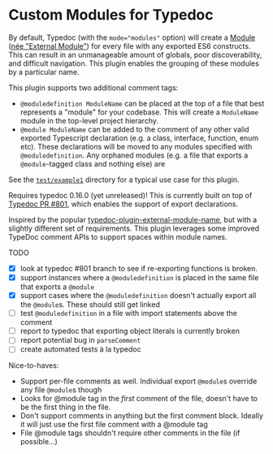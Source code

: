 # Custom Modules for Typedoc

By default, Typedoc (with the `mode="modules"` option) will create a [Module](https://www.typescriptlang.org/docs/handbook/modules.html) ([née "External Module"](https://github.com/TypeStrong/typedoc/issues/109)) for every file with any exported ES6 constructs. This can result in an unmanageable amount of globals, poor discoverability, and difficult navigation. This plugin enables the grouping of these modules by a particular name.

This plugin supports two additional comment tags:

- `@moduledefinition ModuleName` can be placed at the top of a file that best represents a "module" for your codebase. This will create a `ModuleName` module in the top-level project hierarchy.
- `@module ModuleName` can be added to the comment of any other valid exported Typescript declaration (e.g. a class, interface, function, enum etc). These declarations will be moved to any modules specified with `@moduledefinition`. Any orphaned modules (e.g. a file that exports a `@module`-tagged class and nothing else) are

See the [`test/example1`](/test/example1) directory for a typical use case for this plugin.

Requires typedoc 0.16.0 (yet unreleased)! This is currently built on top of [Typedoc PR #801](https://github.com/TypeStrong/typedoc/pull/801), which enables the support of export declarations.

Inspired by the popular [typedoc-plugin-external-module-name](https://github.com/christopherthielen/typedoc-plugin-external-module-name), but with a slightly different set of requirements. This plugin leverages some improved TypeDoc comment APIs to support spaces within module names.

TODO

- [x] look at typedoc #801 branch to see if re-exporting functions is broken.
- [x] support instances where a `@moduledefinition` is placed in the same file that exports a `@module`
- [x] support cases where the `@moduledefinition` doesn't actually export all the `@module`s. These should still get linked
- [ ] test `@moduledefinition` in a file with import statements above the comment
- [ ] report to typedoc that exporting object literals is currently broken
- [ ] report potential bug in `parseComment`
- [ ] create automated tests à la typedoc

Nice-to-haves:

- Support per-file comments as well. Individual export `@module`s override any file `@module`s though
- Looks for @module tag in the _first_ comment of the file, doesn't have to be the first thing in the file.
- Don't support comments in anything but the first comment block. Ideally it will just use the first file comment with a @module tag
- File @module tags shouldn't require other comments in the file (if possible...)
